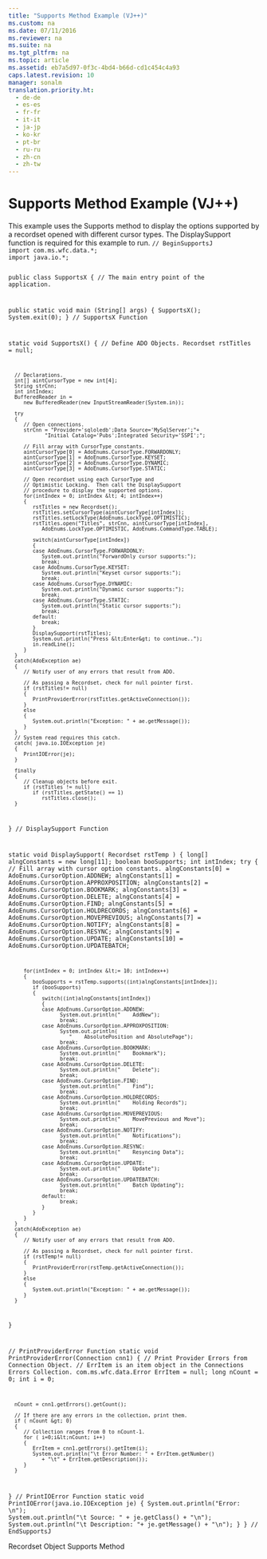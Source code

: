 ```yaml
---
title: "Supports Method Example (VJ++)"
ms.custom: na
ms.date: 07/11/2016
ms.reviewer: na
ms.suite: na
ms.tgt_pltfrm: na
ms.topic: article
ms.assetid: eb7a5d97-0f3c-4bd4-b66d-cd1c454c4a93
caps.latest.revision: 10
manager: sonalm
translation.priority.ht: 
  - de-de
  - es-es
  - fr-fr
  - it-it
  - ja-jp
  - ko-kr
  - pt-br
  - ru-ru
  - zh-cn
  - zh-tw
---
```

# Supports Method Example (VJ++)
<?xml version="1.0" encoding="utf-8"?>
<developerReferenceWithoutSyntaxDocument xmlns="http://ddue.schemas.microsoft.com/authoring/2003/5" xmlns:xlink="http://www.w3.org/1999/xlink" xmlns:xsi="http://www.w3.org/2001/XMLSchema-instance" xsi:schemaLocation="http://ddue.schemas.microsoft.com/authoring/2003/5 http://dduestorage.blob.core.windows.net/ddueschema/developer.xsd">
  <introduction>
    <para>This example uses the <legacyLink xlink:href="298fc41c-0b55-42fc-b373-c5133b4da6a5">Supports</legacyLink> method to display the options supported by a recordset opened with different cursor types. The DisplaySupport function is required for this example to run.</para>
    <code>// BeginSupportsJ
import com.ms.wfc.data.*;
import java.io.*;

public class SupportsX
{
   // The main entry point of the application.

   public static void main (String[] args)
   {
      SupportsX();
      System.exit(0);
   }
   // SupportsX Function

   static void SupportsX()
   {
      // Define ADO Objects.
      Recordset rstTitles = null;

      // Declarations.
      int[] aintCursorType = new int[4];
      String strCnn;
      int intIndex;
      BufferedReader in = 
         new BufferedReader(new InputStreamReader(System.in));

      try
      {
         // Open connections.
         strCnn = "Provider='sqloledb';Data Source='MySqlServer';"+
                "Initial Catalog='Pubs';Integrated Security='SSPI';";

         // Fill array with CursorType constants.
         aintCursorType[0] = AdoEnums.CursorType.FORWARDONLY;
         aintCursorType[1] = AdoEnums.CursorType.KEYSET;
         aintCursorType[2] = AdoEnums.CursorType.DYNAMIC;
         aintCursorType[3] = AdoEnums.CursorType.STATIC;

         // Open recordset using each CursorType and
         // Optimistic Locking.  Then call the DisplaySupport
         // procedure to display the supported options.
         for(intIndex = 0; intIndex &lt; 4; intIndex++)
         {
            rstTitles = new Recordset();
            rstTitles.setCursorType(aintCursorType[intIndex]);
            rstTitles.setLockType(AdoEnums.LockType.OPTIMISTIC);
            rstTitles.open("Titles", strCnn, aintCursorType[intIndex], 
               AdoEnums.LockType.OPTIMISTIC, AdoEnums.CommandType.TABLE);

            switch(aintCursorType[intIndex])
            {
            case AdoEnums.CursorType.FORWARDONLY:
               System.out.println("ForwardOnly cursor supports:");
               break;
            case AdoEnums.CursorType.KEYSET:
               System.out.println("Keyset cursor supports:");
               break;
            case AdoEnums.CursorType.DYNAMIC:
               System.out.println("Dynamic cursor supports:");
               break;
            case AdoEnums.CursorType.STATIC:
               System.out.println("Static cursor supports:");
               break;
            default:
               break;
            }
            DisplaySupport(rstTitles);
            System.out.println("Press &lt;Enter&gt; to continue..");
            in.readLine();
         }
      }
      catch(AdoException ae)
      {
         // Notify user of any errors that result from ADO.

         // As passing a Recordset, check for null pointer first.
         if (rstTitles!= null)
         {
            PrintProviderError(rstTitles.getActiveConnection());
         }
         else
         {
            System.out.println("Exception: " + ae.getMessage());
         }
      }
      // System read requires this catch.
      catch( java.io.IOException je)
      {
         PrintIOError(je);
      }   
      
      finally
      {
         // Cleanup objects before exit.   
         if (rstTitles != null)
            if (rstTitles.getState() == 1)
               rstTitles.close();
      }
   }
   // DisplaySupport Function

   static void DisplaySupport( Recordset rstTemp )
   {
      long[] alngConstants = new long[11];
      boolean booSupports;
      int intIndex;
      try
      {
         // Fill array with cursor option constants.
         alngConstants[0]  = AdoEnums.CursorOption.ADDNEW;
         alngConstants[1]  = AdoEnums.CursorOption.APPROXPOSITION;
         alngConstants[2]  = AdoEnums.CursorOption.BOOKMARK;
         alngConstants[3]  = AdoEnums.CursorOption.DELETE;
         alngConstants[4]  = AdoEnums.CursorOption.FIND;
         alngConstants[5]  = AdoEnums.CursorOption.HOLDRECORDS;
         alngConstants[6]  = AdoEnums.CursorOption.MOVEPREVIOUS;
         alngConstants[7]  = AdoEnums.CursorOption.NOTIFY;
         alngConstants[8]  = AdoEnums.CursorOption.RESYNC;
         alngConstants[9]  = AdoEnums.CursorOption.UPDATE;
         alngConstants[10] = AdoEnums.CursorOption.UPDATEBATCH;

         for(intIndex = 0; intIndex &lt;= 10; intIndex++)
         {
            booSupports = rstTemp.supports((int)alngConstants[intIndex]);
            if (booSupports)
            {
               switch((int)alngConstants[intIndex])
               {
               case AdoEnums.CursorOption.ADDNEW:
                     System.out.println("    AddNew");
                     break;
               case AdoEnums.CursorOption.APPROXPOSITION:
                     System.out.println(
                        "    AbsolutePosition and AbsolutePage");
                     break;
               case AdoEnums.CursorOption.BOOKMARK:
                     System.out.println("    Bookmark");
                     break;
               case AdoEnums.CursorOption.DELETE:
                     System.out.println("    Delete");
                     break;
               case AdoEnums.CursorOption.FIND:
                     System.out.println("    Find");
                     break;
               case AdoEnums.CursorOption.HOLDRECORDS:
                     System.out.println("    Holding Records");
                     break;
               case AdoEnums.CursorOption.MOVEPREVIOUS:
                     System.out.println("    MovePrevious and Move");
                     break;
               case AdoEnums.CursorOption.NOTIFY:
                     System.out.println("    Notifications");
                     break;
               case AdoEnums.CursorOption.RESYNC:
                     System.out.println("    Resyncing Data");
                     break;
               case AdoEnums.CursorOption.UPDATE:
                     System.out.println("    Update");
                     break;
               case AdoEnums.CursorOption.UPDATEBATCH:
                     System.out.println("    Batch Updating");
                     break;
               default:
                     break;
               }
            }
         }
      }
      catch(AdoException ae)
      {
         // Notify user of any errors that result from ADO.

         // As passing a Recordset, check for null pointer first.
         if (rstTemp!= null)
         {
            PrintProviderError(rstTemp.getActiveConnection());
         }
         else
         {
            System.out.println("Exception: " + ae.getMessage());
         }
      }
   }

   // PrintProviderError Function
   static void PrintProviderError(Connection cnn1)
   {
      // Print Provider Errors from Connection Object.
      // ErrItem is an item object in the Connections Errors Collection.
      com.ms.wfc.data.Error               ErrItem = null;
      long                                 nCount = 0;
      int                                       i = 0;

      nCount = cnn1.getErrors().getCount();

      // If there are any errors in the collection, print them.
      if ( nCount &gt; 0)
      {
         // Collection ranges from 0 to nCount-1.
         for ( i=0;i&lt;nCount; i++)
         {
            ErrItem = cnn1.getErrors().getItem(i);
            System.out.println("\t Error Number: " + ErrItem.getNumber() 
               + "\t" + ErrItem.getDescription());
         }
      }
   }
   // PrintIOError Function
   static void PrintIOError(java.io.IOException je)
   {
      System.out.println("Error: \n");
      System.out.println("\t Source: " + je.getClass() + "\n");
      System.out.println("\t Description: "+ je.getMessage() + "\n");
   }
}
// EndSupportsJ
</code>
  </introduction>
  <relatedTopics>
<link xlink:href="ede1415f-c3df-4cc5-a05b-2576b2b84b60">Recordset Object</link>
<link xlink:href="298fc41c-0b55-42fc-b373-c5133b4da6a5">Supports Method</link>
</relatedTopics>
</developerReferenceWithoutSyntaxDocument>